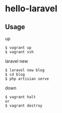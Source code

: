 # hello-laravel

## Usage
up
```
$ vagrant up
$ vagrant ssh
```

laravel new
```
$ laravel new blog
$ cd blog
$ php artisian serve
```

down
```
$ vagrant halt
or
$ vagrant destroy
```
